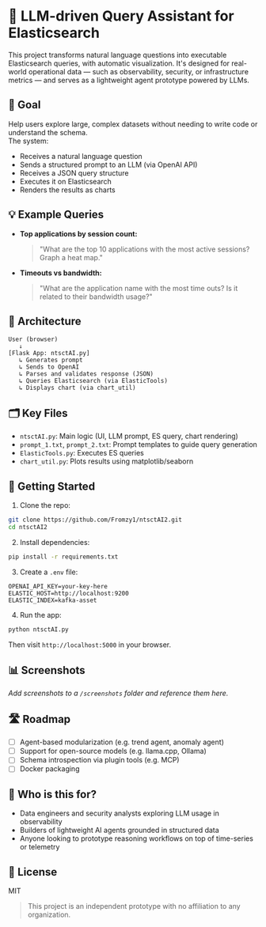 # 🧠 LLM-driven Query Assistant for Elasticsearch

This project transforms natural language questions into executable Elasticsearch queries, with automatic visualization. It's designed for real-world operational data — such as observability, security, or infrastructure metrics — and serves as a lightweight agent prototype powered by LLMs.

## 🎯 Goal

Help users explore large, complex datasets without needing to write code or understand the schema.  
The system:
- Receives a natural language question
- Sends a structured prompt to an LLM (via OpenAI API)
- Receives a JSON query structure
- Executes it on Elasticsearch
- Renders the results as charts

## 💡 Example Queries

- **Top applications by session count:**
  > "What are the top 10 applications with the most active sessions? Graph a heat map."

- **Timeouts vs bandwidth:**
  > "What are the application name with the most time outs? Is it related to their bandwidth usage?"

## 🧱 Architecture

```
User (browser)
   ↓
[Flask App: ntsctAI.py]
   ↳ Generates prompt
   ↳ Sends to OpenAI
   ↳ Parses and validates response (JSON)
   ↳ Queries Elasticsearch (via ElasticTools)
   ↳ Displays chart (via chart_util)
```

## 🗂️ Key Files

- `ntsctAI.py`: Main logic (UI, LLM prompt, ES query, chart rendering)
- `prompt_1.txt`, `prompt_2.txt`: Prompt templates to guide query generation
- `ElasticTools.py`: Executes ES queries
- `chart_util.py`: Plots results using matplotlib/seaborn

## 🚀 Getting Started

1. Clone the repo:
```bash
git clone https://github.com/Fromzy1/ntsctAI2.git
cd ntsctAI2
```

2. Install dependencies:
```bash
pip install -r requirements.txt
```

3. Create a `.env` file:
```
OPENAI_API_KEY=your-key-here
ELASTIC_HOST=http://localhost:9200
ELASTIC_INDEX=kafka-asset
```

4. Run the app:
```bash
python ntsctAI.py
```

Then visit `http://localhost:5000` in your browser.

## 📊 Screenshots

_Add screenshots to a `/screenshots` folder and reference them here._

## 🛣️ Roadmap

- [ ] Agent-based modularization (e.g. trend agent, anomaly agent)
- [ ] Support for open-source models (e.g. llama.cpp, Ollama)
- [ ] Schema introspection via plugin tools (e.g. MCP)
- [ ] Docker packaging

## 🙋 Who is this for?

- Data engineers and security analysts exploring LLM usage in observability
- Builders of lightweight AI agents grounded in structured data
- Anyone looking to prototype reasoning workflows on top of time-series or telemetry

## 📄 License

MIT

> This project is an independent prototype with no affiliation to any organization.

